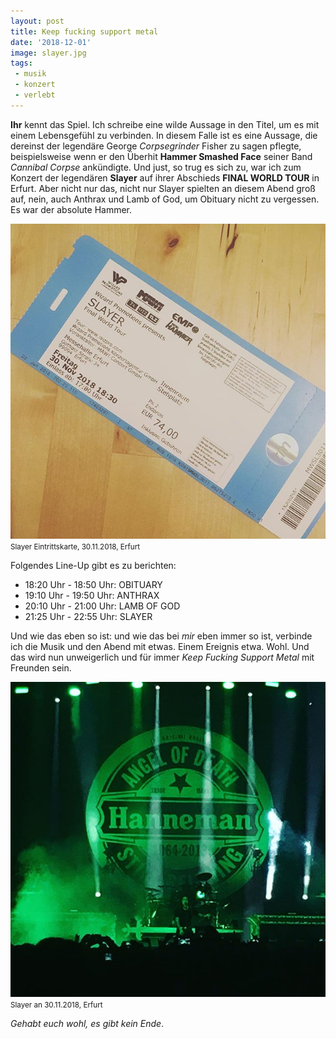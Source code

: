 ```yaml
---
layout: post
title: Keep fucking support metal
date: '2018-12-01'
image: slayer.jpg
tags: 
 - musik
 - konzert
 - verlebt
---
```


**Ihr** kennt das Spiel. Ich schreibe eine wilde Aussage in den Titel, um es mit einem Lebensgefühl zu verbinden. In diesem Falle ist es eine Aussage, die dereinst der legendäre George *Corpsegrinder* Fisher zu sagen pflegte, beispielsweise wenn er den Überhit **Hammer Smashed Face** seiner Band *Cannibal Corpse* ankündigte. Und just, so trug es sich zu, war ich zum Konzert der legendären **Slayer** auf ihrer Abschieds **FINAL WORLD TOUR** in Erfurt. Aber nicht nur das, nicht nur Slayer spielten an diesem Abend groß auf, nein, auch Anthrax und Lamb of God, um Obituary nicht zu vergessen. Es war der absolute Hammer.

![Slayer an 30.11.2018, Erfurt](/assets/2018/slayer1.jpg)
<small>Slayer Eintrittskarte, 30.11.2018, Erfurt</small>

Folgendes Line-Up gibt es zu berichten:

* 18:20 Uhr - 18:50 Uhr: OBITUARY
* 19:10 Uhr - 19:50 Uhr: ANTHRAX
* 20:10 Uhr - 21:00 Uhr: LAMB OF GOD
* 21:25 Uhr - 22:55 Uhr: SLAYER

Und wie das eben so ist: und wie das bei *mir* eben immer so ist, verbinde ich die Musik und den Abend mit etwas. Einem Ereignis etwa. Wohl. Und das wird nun unweigerlich und für immer *Keep Fucking Support Metal* mit Freunden sein.

![Slayer an 30.11.2018, Erfurt](/assets/2018/slayer2.jpg)
<small>Slayer an 30.11.2018, Erfurt</small>

*Gehabt euch wohl, es gibt kein Ende*.